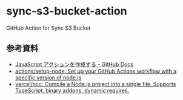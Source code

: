 # sync-s3-bucket-action

GitHub Action for Sync S3 Bucket

## 参考資料

- [JavaScript アクションを作成する - GitHub Docs](https://docs.github.com/ja/actions/creating-actions/creating-a-javascript-action)
- [actions/setup-node: Set up your GitHub Actions workflow with a specific version of node.js](https://github.com/actions/setup-node)
- [vercel/ncc: Compile a Node.js project into a single file. Supports TypeScript, binary addons, dynamic requires.](https://github.com/vercel/ncc)
